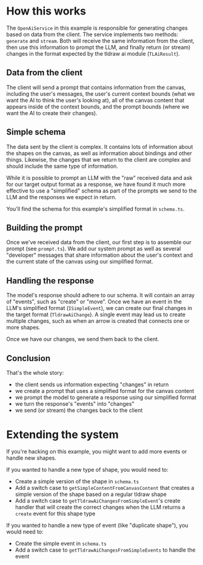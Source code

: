 # How this works

The `OpenAiService` in this example is responsible for generating changes based on data from the client. The service implements two methods: `generate` and `stream`. Both will receive the same information from the client, then use this information to prompt the LLM, and finally return (or stream) changes in the format expected by the tldraw ai module (`TLAiResult`).

## Data from the client

The client will send a prompt that contains information from the canvas, including the user's messages, the user's current context bounds (what we want the AI to think the user's looking at), all of the canvas content that appears inside of the context bounds, and the prompt bounds (where we want the AI to create their changes).

## Simple schema

The data sent by the client is complex. It contains lots of information about the shapes on the canvas, as well as information about bindings and other things. Likewise, the changes that we return to the client are complex and should include the same type of information.

While it is possible to prompt an LLM with the "raw" received data and ask for our target output format as a response, we have found it much more effective to use a "simplified" schema as part of the prompts we send to the LLM and the responses we expect in return.

You'll find the schema for this example's simplified format in `schema.ts`.

## Building the prompt

Once we've received data from the client, our first step is to assemble our prompt (see `prompt.ts`). We add our system prompt as well as several "developer" messages that share information about the user's context and the current state of the canvas using our simplified format.

## Handling the response

The model's response should adhere to our schema. It will contain an array of "events", such as "create" or "move". Once we have an event in the LLM's simplified format (`ISimpleEvent`), we can create our final changes in the target format (`TldrawAiChange`). A single event may lead us to create multiple changes, such as when an arrow is created that connects one or more shapes.

Once we have our changes, we send them back to the client.

## Conclusion

That's the whole story:

- the client sends us information expecting "changes" in return
- we create a prompt that uses a simplified format for the canvas content
- we prompt the model to generate a response using our simplified format
- we turn the response's "events" into "changes"
- we send (or stream) the changes back to the client

# Extending the system

If you're hacking on this example, you might want to add more events or handle new shapes.

If you wanted to handle a new type of shape, you would need to:

- Create a simple version of the shape in `schema.ts`
- Add a switch case to `getSimpleContentFromCanvasContent` that creates a simple version of the shape based on a regular tldraw shape
- Add a switch case to `getTldrawAiChangesFromSimpleEvent`'s create handler that will create the correct changes when the LLM returns a `create` event for this shape type

If you wanted to handle a new type of event (like "duplicate shape"), you would need to:

- Create the simple event in `schema.ts`
- Add a switch case to `getTldrawAiChangesFromSimpleEvents` to handle the event
